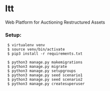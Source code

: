 # ltt
Web Platform for Auctioning Restructured Assets

### Setup:

     $ virtualenv venv
     $ source venv/bin/activate
     $ pip3 install -r requirements.txt
     
     $ python3 manage.py makemigrations
     $ python3 manage.py migrate
     $ python3 manage.py setupgroups
     $ python3 manage.py seed scenario1
     $ python3 manage.py seed scenario2
     $ python3 manage.py createsuperuser
     
     
